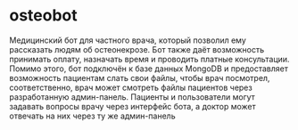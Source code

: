 # osteobot
Медицинский бот для частного врача, который позволил ему рассказать людям об остеонекрозе.
Бот также даёт возможность принимать оплату, назначать время и проводить платные консультации.
Помимо этого, бот подключён к базе данных MongoDB и предоставляет возможность пациентам слать свои файлы, чтобы врач посмотрел, соответственно, врач может смотреть файлы пациентов через разработанную админ-панель.
Пациенты и пользователи могут задавать вопросы врачу через интерфейс бота, а доктор может отвечать на них через ту же админ-панель
